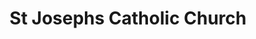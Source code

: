---
title: "St Josephs Catholic Church"
denomination: "Catholic"
leader: ""
address: "Grendon St"
suburb: ""
address hint: ""
mailing: ""
phone: ""
email: ""
website: ""
services:
  - ""
office hours:
  - "By appointment"
coordinates: 
  longitude: 149.18853519999993
  latitude: -21.122929
---